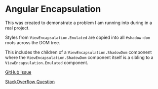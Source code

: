 # Angular Encapsulation

This was created to demonstrate a problem I am running into during in a real project.

Styles from `ViewEncapsulation.Emulated` are copied into all `#shadow-dom` roots across the DOM tree.

This includes the children of a `ViewEncapsulation.ShadowDom` component where the `ViewEncapsulation.ShadowDom` component itself is a sibling to a `ViewEncapsulation.Emulated` component.

[GitHub Issue](https://github.com/angular/angular/issues/5059)

[StackOverflow Question](https://stackoverflow.com/questions/53129175/viewencapsulation-emulated-styles-are-copied-into-shadow-root-by-a-viewencapsul)
